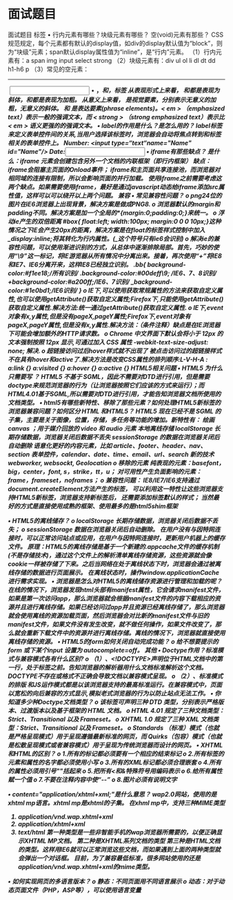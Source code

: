 # 面试题目

面试题目
标签
•	行内元素有哪些？块级元素有哪些？ 空(void)元素有那些？
CSS规范规定，每个元素都有默认的display值，如div的display默认值为“block”，则为“块级”元素；span默认display属性值为“inline”，是“行内”元素。
（1）行内元素有：a span img input select strong
（2）块级元素有：div ul ol li dl dt dd h1-h6 p
（3）常见的空元素：<br> <hr> <img> <input> <link> <meta>
•	<strong>，<em>和<b>，<i>标签
从表现形式上来看，<em> 和<i>都是表现为斜体，<strong>和<b>都是表现为加粗。
从意义上来看，<b> <i>是视觉要素，分别表示无意义的加粗，无意义的斜体。 <em> 和 <strong> 是表达要素(phrase elements)。< em > （emphasized text）表示一般的强调文本，而 < strong > （strong emphasized text）表示比 < em > 语义更强的的强调文本。
•	label的作用是什么？是怎么用的？
label标签来定义表单控件间的关系,当用户选择该标签时，浏览器会自动将焦点转到和标签相关的表单控件上。
<label for="Name">Number:</label>
<input type=“text“name="Name" id="Name"/>
<label>Date:<input type="text" name="B"/></label>
•	iframe有那些缺点？
是什么：iframe 元素会创建包含另外一个文档的内联框架（即行内框架）
缺点：iframe会阻塞主页面的Onload事件；
iframe和主页面共享连接池，而浏览器对相同域的连接有限制，所以会影响页面的并行加载。
使用iframe之前需要考虑这两个缺点。如果需要使用iframe，最好是通过javascript动态给iframe添加src属性值，这样可以可以绕开以上两个问题。
兼容
•	常见兼容性问题？
o	png24位的图片在iE6浏览器上出现背景，解决方案是做成PNG8.
o	浏览器默认的margin和padding不同。解决方案是加一个全局的*{margin:0;padding:0;}来统一。
o	浮动ie产生的双倍距离 #box{ float:left; width:100px; margin:0 0 0 10px;}这种情况之下IE会产生20px的距离，解决方案是在float的标签样式控制中加入 _display:inline;将其转化为行内属性。(_这个符号只有ie6会识别)
o	解决ie的兼容性问题，可以使用渐进识别的方式，从总体中逐渐排除局部。首先，巧妙的使用“\9”这一标记，将IE游览器从所有情况中分离出来。接着，再次使用“+”将IE8和IE7、IE6分离开来，这样IE8已经独立识别。
  .bb{
 background-color:#f1ee18;/*所有识别*/
 .background-color:#00deff\9; /*IE6、7、8识别*/
  +background-color:#a200ff;/*IE6、7识别*/
_background-color:#1e0bd1;/*IE6识别*/
}
o	IE下,可以使用获取常规属性的方法来获取自定义属性,也可以使用getAttribute()获取自定义属性;Firefox下,只能使用getAttribute()获取自定义属性.解决方法:统一通过getAttribute()获取自定义属性.
o	IE下,event对象有x,y属性,但是没有pageX,pageY属性;Firefox下,event对象有pageX,pageY属性,但是没有x,y属性.解决方法：（条件注释）缺点是在IE浏览器下可能会增加额外的HTTP请求数。
o	Chrome 中文界面下默认会将小于 12px 的文本强制按照 12px 显示,可通过加入 CSS 属性 -webkit-text-size-adjust: none; 解决.
o	超链接访问过后hover样式就不出现了 被点击访问过的超链接样式不在具有hover和active了.解决方法是改变CSS属性的排列顺序:L-V-H-A : a:link {} a:visited {} a:hover {} a:active {}
HTML5相关问题
•	HTML5 为什么只需要写 <!DOCTYPE HTML>？
HTML5 不基于 SGML，因此不需要对DTD进行引用，但是需要doctype来规范浏览器的行为（让浏览器按照它们应该的方式来运行）；而HTML4.01基于SGML,所以需要对DTD进行引用，才能告知浏览器文档所使用的文档类型。
•	html5有哪些新特性、移除了那些元素？如何处理HTML5新标签的浏览器兼容问题？如何区分 HTML 和HTML5？
HTML5 现在已经不是 SGML 的子集，主要是关于图像，位置，存储，多任务等功能的增加。新特性有：
绘画 canvas ；用于媒介回放的 video 和 audio 元素
本地离线存储 localStorage 长期存储数据，浏览器关闭后数据不丢失
sessionStorage 的数据在浏览器关闭后自动删除
语意化更好的内容元素，比如 article、footer、header、nav、section
表单控件，calendar、date、time、email、url、search
新的技术webworker, websockt, Geolocation
o	移除的元素
纯表现的元素：basefont，big，center，font, s，strike，tt，u；
对可用性产生负面影响的元素：frame，frameset，noframes；
o	兼容性问题：
IE8/IE7/IE6支持通过document.createElement方法产生的标签，
可以利用这一特性让这些浏览器支持HTML5新标签，浏览器支持新标签后，
还需要添加标签默认的样式；
当然最好的方式是直接使用成熟的框架、使用最多的是html5shim框架
<!--[if lt IE 9]>
<script> src="http://html5shim.googlecode.com/
svn/trunk/html5.js"</script>
<![endif]-->
•	HTML5的离线储存？
o	localStorage 长期存储数据，浏览器关闭后数据不丢失；
o	sessionStorage 数据在浏览器关闭后自动删除。
在用户没有与因特网连接时，可以正常访问站点或应用，在用户与因特网连接时，更新用户机器上的缓存文件。 原理：HTML5的离线存储是基于一个新建的.appcache文件的缓存机制(不是存储技术)，通过这个文件上的解析清单离线存储资源，这些资源就会像cookie一样被存储了下来。之后当网络在处于离线状态下时，浏览器会通过被离线存储的数据进行页面展示。
在离线状态时，操作window.applicationCache进行需求实现。
•	浏览器是怎么对HTML5的离线储存资源进行管理和加载的呢？
在线的情况下，浏览器发现html头部有manifest属性，它会请求manifest文件，如果是第一次访问app，那么浏览器就会根据manifest文件的内容下载相应的资源并且进行离线存储。如果已经访问过app并且资源已经离线存储了，那么浏览器就会使用离线的资源加载页面，然后浏览器会对比新的manifest文件与旧的manifest文件，如果文件没有发生改变，就不做任何操作，如果文件改变了，那么就会重新下载文件中的资源并进行离线存储。离线的情况下，浏览器就直接使用离线存储的资源。
•	HTML5的form如何关闭自动完成功能？
o	给不想要提示的 form 或下某个input 设置为 autocomplete=off。
其他
•	Doctype作用？标准模式与兼容模式各有什么区别?
o	（1）、<!DOCTYPE>声明位于HTML文档中的第一行，处于标签之前。告知浏览器的解析器用什么文档标准解析这个文档。DOCTYPE不存在或格式不正确会导致文档以兼容模式呈现。
o	（2）、标准模式的排版 和JS运作模式都是以该浏览器支持的最高标准运行。在兼容模式中，页面以宽松的向后兼容的方式显示,模拟老式浏览器的行为以防止站点无法工作。
•	你知道多少种Doctype文档类型？
o	该标签可声明三种 DTD 类型，分别表示严格版本、过渡版本以及基于框架的 HTML 文档。
o	HTML 4.01 规定了三种文档类型：Strict、Transitional 以及 Frameset。
o	XHTML 1.0 规定了三种 XML 文档类型：Strict、Transitional 以及 Frameset。
o	Standards （标准）模式（也就是严格呈现模式）用于呈现遵循最新标准的网页，而 Quirks（包容）模式（也就是松散呈现模式或者兼容模式）用于呈现为传统浏览器而设计的网页。
•	XHTML和HTML的区别？
o	1.所有的标记都必须要有一个相应的结束标记
o	2.所有标签的元素和属性的名字都必须使用小写
o	3.所有的XML标记都必须合理嵌套
o	4.所有的属性必须用引号""括起来
o	5.把所有<和&特殊符号用编码表示
o	6.给所有属性赋一个值
o	7.不要在注释内容中使“--”
o	8.图片必须有说明文字

•	content="application/xhtml+xml;"是什么意思？
wap2.0网站，使用的是xhtml mp语言。xhtml mp是xhtml的子集。
在xhml mp中，支持三种MIME类型
1.	application/vnd.wap.xhtml+xml
2.	application/xhtml+xml
3.	text/html
第一种类型是一些非智能手机的wap浏览器所需要的，以便正确显示XHTML MP文档。
第二种是XHTML系列文档的类型
第三种是HTML文档的类型。这样用IE6就可以正常浏览这些文档，而如果遇到上面的两种类型就会弹出一个对话框。
目前，为了兼容最低标准，很多网站使用的还是application/vnd.wap.xhtml+xml的mime类型。

•	如何实现网页的多语言版本？
o	静态：不同页面用不同语言展示
o	动态：对于动态页面文件（PHP，ASP等），可以使用语言变量
<script>, <script async> and <script defer>.
•	没有async或者defer，浏览器会在渲染这个脚本标签下的元素之前立即加载执行脚本，会阻塞页面渲染
•	加async，浏览器会在加载脚本的同时继续加载、渲染HTML页面，下载完成后暂停HTML解析立即执行脚本，所以有可能出现脚本执行顺序被打乱的情况
•	加defer，在下载脚本时HTML仍然在解析，HTML解析完成之后再按照原本的顺序执行脚本。但是不是所有浏览器都支持。

 
•	语义化的理解？
o	1，去掉或者丢失样式的时候能够让页面呈现出清晰的结构
o	2，有利于SEO：和搜索引擎建立良好沟通，有助于爬虫抓取更多的有效信息：爬虫依赖于标签来确定上下文和各个关键字的权重；
o	3，方便其他设备解析（如屏幕阅读器、盲人阅读器、移动设备）以意义的方式来渲染网页；
o	4，使阅读源代码的人对网站更容易将网站分块，便于阅读维护理解。
HTML5中新增加的很多标签（如：<article>、<nav>、<header>和<footer>等）就是基于语义化设计原则。
•	什么是 FOUC（无样式内容闪烁）？你如何来避免 FOUC？
FOUC - Flash Of Unstyled Content 文档样式闪烁
   <style type="text/css" media="all">@import "../fouc.css";</style>
而引用CSS文件的@import就是造成这个问题的罪魁祸首。IE会先加载整个HTML文档的DOM，然后再去导入外部的CSS文件，因此，在页面DOM加载完成到CSS导入完成中间会有一段时间页面上的内容是没有样式的，这段时间的长短跟网速，电脑速度都有关系。
解决方法简单的出奇，只要在<head>之间加入一个<link>或者<script>元素就可以了。
实现
•	如何在页面上实现一个圆形的可点击区域？
o	1、map+area或者svg
o	2、border-radius
o	3、纯js实现 需要求一个点在不在圆上简单算法、获取鼠标坐标等等
•	实现不使用 border 画出1px高的线，在不同浏览器的标准模式与怪异模式下都能保持一致的效果。
•	<div style="height:1px;overflow:hidden;background:#ccc"></div>
浏览器
•	浏览器的内核分别是什么?
o	Trident内核：IE,MaxThon,TT,The World,360,搜狗浏览器等。[又称MSHTML]
o	Gecko内核：Firefox，Netscape6及以上版本，MozillaSuite/SeaMonkey等
o	Presto内核：Opera7及以上。 [Opera内核原为：Presto，现为：Blink;]
o	Webkit内核：Safari,Chrome等。 [ Chrome的：Blink（WebKit的分支）]
•	介绍一下你对浏览器内核的理解？
通常所谓的浏览器内核也就是浏览器所采用的渲染引擎，渲染引擎决定了浏览器如何显示网页的内容以及页面的格式信息。不同的浏览器内核对网页编写语法的解释也有不同，因此同一网页在不同的内核的浏览器里的渲染（显示）效果也可能不同，这也是网页编写者需要在不同内核的浏览器中测试网页显示效果的原因。
主要分成两部分：渲染引擎(layout engineer或Rendering Engine)和JS引擎。
渲染引擎：负责取得网页的内容（HTML、XML、图像等等）、整理讯息（例如加入CSS等），以及计算网页的显示方式，然后会输出至显示器或打印机。浏览器内核的不同对于网页的语法解释会有不同，所以渲染的效果也不相同。所有网页浏览器、电子邮件客户端以及其它需要编辑、显示网络内容的应用程序都需要内核。
JS引擎则：解析和执行javascript来实现网页的动态效果。
最开始渲染引擎和JS引擎并没有区分的很明确，后来JS引擎越来越独立，内核就倾向于只指渲染引擎。
•	浏览器如何渲染网页的？
在DOM树构建的同时，浏览器会构建渲染树（render tree）。渲染树的节点（渲染器），在Gecko中称为frame，而在webkit中称为renderer。渲染器是在文档解析和创建DOM节点后创建的，会计算DOM节点的样式信息。
其实浏览器加载显示html的顺序是按下面的顺序进行的：
1.	IE下载的顺序是从上到下，渲染的顺序也是从上到下，下载和渲染是同时进行的。
2.	在渲染到页面的某一部分时，其上面的所有部分都已经下载完成（并不是说所有相关联的元素都已经下载完）。
3.	如果遇到语义解释性的标签嵌入文件（JS脚本，CSS下载过程会启用单独连接进行下载。
4.	并且在下载后进行解析，解析过程中，停止页面所有往下元素的下载。
5.	样式表在下载完成后，将和以前下载的所有样式表一起进行解析，解析完成后，将对此前所有元素（含以前已经渲染的）重新进行渲染。
6.	JS、CSS中如有重定义，后定义函数将覆盖前定义函数。
Firefox处理下载和渲染顺序大体相同，只是在细微之处有些差别，例如：iframe的渲染
如果你的网页比较大，希望部分内容先显示出来，粘住浏览者，那么你可以按照上面的规则合理的布局你的网页，达到预期的目的。
JS的加载
不能并行下载和解析（阻塞下载）
当引用了JS的时候，浏览器发送1个jsrequest就会一直等待该request的返回。因为浏览器需要1个稳定的DOM树结构，而JS中很有可能有代码直接改变了DOM树结构，比如使用 document.write 或 appendChild,甚至是直接使用的location.href进行跳转，浏览器为了防止出现JS修改DOM树，需要重新构建DOM树的情况，所以就会阻塞其他的下载和呈现.
http://www.html5rocks.com/zh/tutorials/internals/howbrowserswork/#Themainflow
什么是渐进式渲染？
•	尽快渲染展示内容的技术
•	比如 lazy loading of images,当图片要展示的时候js再加载它而不是在页面加载的时候就把全部图片加载完
•	比如 prioritizing visible content，仅包括页面需要的最少的必要css/内容/脚本 让页面尽快在浏览器渲染展示出来，然后利用 defer的js来加载其他资源和内容

title:  前端面试题目HTML部分总结

## 标签
- 行内元素有哪些？块级元素有哪些？ 空(void)元素有那些？

	- CSS规范规定，每个元素都有默认的display值，如div的display默认值为“block”，则为“块级”元素；span默认display属性值为“inline”，是“行内”元素。

	- （1）行内元素有：`a span img input select strong`
	- （2）块级元素有：`div ul ol li dl dt dd h1-h6 p`
	- （3）常见的空元素：`<br> <hr> <img> <input> <link> <meta>`
	- 全部块级元素：    
    
			<div>文档分区。<p>行。<h1>-<h6>标题级别 1-6.
			<dd>定义列表中定义条目描述。<dl>定义列表。
			<ol>有序列表。<ul>无序列表。
			<table>表格<form>表单。	
			<address>联系方式信息。<blockquote>块引用。
			<fieldset>表单元素分组。
			<hr>水平分割线。
			<noscript>不支持脚本或禁用脚本时显示的内容。
			<pre>预格式化文本。
			<tfoot>表脚注。
			HTML5：虽然”块级“在新的 HTML5 元素中没有明确定义
			<article> 文章内容。<aside> 伴随内容。		
			<audio> 音频播放。<video> 视频。
			<canvas> 绘制图形。
			<figcaption> 图文信息组标题
			<figure> 图文信息组 (参照 <figcaption>)。
			<footer> 区段尾或页尾。<header> 区段头或页头	
			<hgroup> 标题组。
			<output> 表单输出。
			<section> 一个页面区段。


- `<strong>`，`<em>`和`<b>`，`<i>`标签

		从表现形式上来看，<em> 和<i>都是表现为斜体，<strong>和<b>都是表现为加粗。
		从意义上来看，<b> <i>是视觉要素，分别表示无意义的加粗，无意义的斜体。
		 <em> 和 <strong> 是表达要素(phrase elements)。
		<em> （emphasized text）表示一般的强调文本，
		而 < strong > （strong emphasized text）表示比 < em > 语义更强的的强调文本。

- label的作用是什么？是怎么用的？

label标签来定义表单控件间的关系,当用户选择该标签时，浏览器会自动将焦点转到和标签相关的表单控件上。

	<label for="Name">Number:</label>
	<input type=“text“name="Name" id="Name"/>
	<label>Date:<input type="text" name="B"/></label>

- iframe有那些缺点？
	- 是什么：iframe 元素会创建包含另外一个文档的内联框架（即行内框架）
  	- iframe会阻塞主页面的Onload事件；
   - iframe和主页面共享连接池，而浏览器对相同域的连接有限制，所以会影响页面的并行加载。
   -	使用iframe之前需要考虑这两个缺点。如果需要使用iframe，最好是通过javascript动态给iframe添加src属性值，这样可以绕开以上两个问题。


## 兼容
- 常见兼容性问题？

	- png24位的图片在iE6浏览器上出现背景，解决方案是做成PNG8.
	- 浏览器默认的margin和padding不同。解决方案是加一个全局的*{margin:0;padding:0;}来统一。
	- 浮动ie产生的双倍距离 `#box{ float:left; width:100px; margin:0 0 0 10px;}`这种情况之下IE会产生20px的距离，解决方案是在float的标签样式控制中加入 `_display:inline;`将其转化为行内属性。(_这个符号只有ie6会识别)
	- 解决ie的兼容性问题，可以使用渐进识别的方式，从总体中逐渐排除局部。首先，巧妙的使用“\9”这一标记，将IE游览器从所有情况中分离出来。接着，再次使用“+”将IE8和IE7、IE6分离开来，这样IE8已经独立识别。
	
			  .bb{
			   background-color:#f1ee18;/*所有识别*/
			  .background-color:#00deff\9; /*IE6、7、8识别*/
			  +background-color:#a200ff;/*IE6、7识别*/
			  _background-color:#1e0bd1;/*IE6识别*/
			  }

	- IE下,可以使用获取常规属性的方法来获取自定义属性,也可以使用getAttribute()获取自定义属性;Firefox下,只能使用getAttribute()获取自定义属性.解决方法:统一通过getAttribute()获取自定义属性.
	- IE下,event对象有x,y属性,但是没有pageX,pageY属性;Firefox下,event对象有pageX,pageY属性,但是没有x,y属性.解决方法：（条件注释）缺点是在IE浏览器下可能会增加额外的HTTP请求数。
	- Chrome 中文界面下默认会将小于 12px 的文本强制按照 12px 显示,可通过加入 CSS 属性 -webkit-text-size-adjust: none; 解决.
	- 超链接访问过后hover样式就不出现了 被点击访问过的超链接样式不在具有hover和active了.解决方法是改变CSS属性的排列顺序:L-V-H-A : a:link {} a:visited {} a:hover {} a:active {}

##HTML5
- HTML5 为什么只需要写 <!DOCTYPE HTML>？

 - HTML5 不基于 SGML，因此不需要对DTD(Document Type Definition，文档类型定义)进行引用，但是需要doctype来规范浏览器的行为（让浏览器按照它们应该的方式来运行）；而HTML4.01基于SGML,所以需要对DTD进行引用，才能告知浏览器文档所使用的文档类型。

- html5有哪些新特性、移除了那些元素？如何处理HTML5新标签的浏览器兼容问题？如何区分 HTML 和HTML5？

	- HTML5 现在已经不是 SGML 的子集，主要是关于图像，位置，存储，多任务等功能的增加。新特性有：
		
			html5新增标签：article、section、aside、header、hgroup、footer、source、figure

			绘画 canvas ；用于媒介回放的 video 和 audio 元素
			本地离线存储 localStorage 长期存储数据，浏览器关闭后数据不丢失
			sessionStorage 的数据在浏览器关闭后自动删除
			语意化更好的内容元素，比如 article、footer、header、nav、section
			表单控件，email，url，number，range，search，color，meter，progress，
			calendar、date、time、email、url、search
			新的技术webworker, websocket, Geolocation
			拖放：draggable=”true”
			画布：canvas标签（与SVG矢量伸缩图形的区别）		
			地理定位：navigation.geolocation
			web存储：localStorage，sessionStorage
			应用缓存： Application Cache Manifest

Web Worker：当在 HTML 页面中执行脚本时，页面的状态是不可响应的，直到脚本已完成。web worker 是运行在后台的 JavaScript，独立于其他脚本，不会影响页面的性能。您可以继续做任何愿意做的事情：点击、选取内容等等，而此时 web worker 在后台运行。
			
websocket服务器发送事件：Server-Sent 事件–单向消息传递。Server-Sent 事件指的是网页自动获取来自服务器的更新。
			
表单：(1.Input类型：email、url、number、range、Date pickers、search、color)—>(2.表单元素：datalist、keygen、output)—>(3.表单属性：autocomplete、autofocus、form、min, max 和 step、multiple、pattern、placeholder、required)
			
	- 移除的元素
		
			纯表现的元素：basefont，big，center，font, s，strike，tt，u；
			对可用性产生负面影响的元素：frame，frameset，noframes；

	- 兼容性问题：

			IE8/IE7/IE6支持通过document.createElement方法产生的标签，
			可以利用这一特性让这些浏览器支持HTML5新标签，浏览器支持新标签后，
			还需要添加标签默认的样式；
			当然最好的方式是直接使用成熟的框架、使用最多的是html5shim框架
			<!--[if lt IE 9]>
			<script> src="http://html5shim.googlecode.com/
			svn/trunk/html5.js"</script>
			<![endif]-->



- HTML5的离线储存？

	- localStorage    长期存储数据，浏览器关闭后数据不丢失；
	- sessionStorage  数据在浏览器关闭后自动删除。

在用户没有与因特网连接时，可以正常访问站点或应用，在用户与因特网连接时，更新用户机器上的缓存文件。
原理：HTML5的离线存储是基于一个新建的.appcache文件的缓存机制(不是存储技术)，通过这个文件上的解析清单离线存储资源，这些资源就会像cookie一样被存储了下来。之后当网络在处于离线状态下时，浏览器会通过被离线存储的数据进行页面展示。

如何使用：

1. 页面头部像下面一样加入一个manifest的属性；
2. 在cache.manifest文件的编写离线存储的资源；
	  
		CACHE MANIFEST
	    #v0.11
	    CACHE:
	    js/app.js
	    css/style.css
	    NETWORK:
	    resourse/logo.png
	    FALLBACK:
	    / /offline.html
3. 在离线状态时，操作window.applicationCache进行需求实现。


- 浏览器是怎么对HTML5的离线储存资源进行管理和加载的呢？

在线的情况下，浏览器发现html头部有manifest属性，它会请求manifest文件，如果是第一次访问app，那么浏览器就会根据manifest文件的内容下载相应的资源并且进行离线存储。如果已经访问过app并且资源已经离线存储了，那么浏览器就会使用离线的资源加载页面，然后浏览器会对比新的manifest文件与旧的manifest文件，如果文件没有发生改变，就不做任何操作，如果文件改变了，那么就会重新下载文件中的资源并进行离线存储。离线的情况下，浏览器就直接使用离线存储的资源。

- HTML5的form如何关闭自动完成功能？
   
	- 给不想要提示的 form 或下某个input 设置为 autocomplete=off。


## 其他
- Doctype作用？标准模式与兼容模式各有什么区别?
	- （1）、<!DOCTYPE>声明位于HTML文档中的第一行，处于 <html> 标签之前。告知浏览器的解析器用什么文档标准解析这个文档。DOCTYPE不存在或格式不正确会导致文档以兼容模式呈现。
	- （2）、标准模式的排版 和JS运作模式都是以该浏览器支持的最高标准运行。在兼容模式中，页面以宽松的向后兼容的方式显示,模拟老式浏览器的行为以防止站点无法工作。

- 你知道多少种Doctype文档类型？
	- 该标签可声明三种 DTD 类型，分别表示严格版本、过渡版本以及基于框架的 HTML 文档。
	- HTML 4.01 规定了三种文档类型：Strict、Transitional 以及 Frameset。都包含所有 HTML 元素和属性，差别为不包括展示性的和弃用的元素（比如 font），不允许框架集；包含前面的但不允许框架集；允许框架集。
	-  XHTML 1.0 规定了三种 XML 文档类型：Strict、Transitional 以及 Frameset。同上，但是必须以格式正确的 XML 来编写标记。
	-  Standards （标准）模式（也就是严格呈现模式）用于呈现遵循最新标准的网页，而 Quirks（包容）模式（也就是松散呈现模式或者兼容模式）用于呈现为传统浏览器而设计的网页。

- HTML与XHTML——二者有什么区别
	- 1.所有的标记都必须要有一个相应的结束标记
	- 2.所有标签的元素和属性的名字都必须使用小写
	- 3.所有的XML标记都必须合理嵌套
	- 4.所有的属性必须用引号""括起来
	- 5.把所有<和&特殊符号用编码表示
	- 6.给所有属性赋一个值
	- 7.不要在注释内容中使“--”
	- 8.图片必须有说明文字

- content="application/xhtml+xml;"是什么意思？

wap2.0网站，使用的是xhtml mp语言。xhtml mp是xhtml的子集。

在xhml mp中，支持三种MIME类型

1. application/vnd.wap.xhtml+xml
2. application/xhtml+xml
3. text/html

第一种类型是一些非智能手机的wap浏览器所需要的，以便正确显示XHTML MP文档。

第二种是XHTML系列文档的类型

第三种是HTML文档的类型。这样用IE6就可以正常浏览这些文档，而如果遇到上面的两种类型就会弹出一个对话框。

目前，为了兼容最低标准，很多网站使用的还是application/vnd.wap.xhtml+xml的mime类型。

- 如何实现网页的多语言版本？
	- 静态：不同页面用不同语言展示
	- 动态：对于动态页面文件（PHP，ASP等），可以使用语言变量

- ` <script>, <script async> and <script defer>`.
	-  没有async或者defer，浏览器会在渲染这个脚本标签下的元素之前立即加载执行脚本，会阻塞页面渲染
	-  加async，浏览器会在加载脚本的同时继续加载、渲染HTML页面，下载完成后暂停HTML解析立即执行脚本，所以有可能出现脚本执行顺序被打乱的情况
	-  加defer，在下载脚本时HTML仍然在解析，HTML解析完成之后再按照原本的顺序执行脚本。onload事件触发前被调用。但是不是所有浏览器都支持。
	

- 语义化的理解？
	- 1，去掉或者丢失样式的时候能够让页面呈现出清晰的结构
	- 2，有利于SEO：和搜索引擎建立良好沟通，有助于爬虫抓取更多的有效信息：爬虫依赖于标签来确定上下文和各个关键字的权重；
	- 3，方便其他设备解析（如屏幕阅读器、盲人阅读器、移动设备）以意义的方式来渲染网页；
	- 4，使阅读源代码的人对网站更容易将网站分块，便于阅读维护理解。

- 写/描述一段语义的html代码吧。
   HTML5中新增加的很多标签（如：`<article>、<nav>、<header>和<footer>`等）就是基于语义化设计原则
 
- 什么是 FOUC（无样式内容闪烁）？你如何来避免 FOUC？

   FOUC - Flash Of Unstyled Content 文档样式闪烁

	   <style type="text/css" media="all">@import "../fouc.css";</style>

   而引用CSS文件的@import就是造成这个问题的罪魁祸首。IE会先加载整个HTML文档的DOM，然后再去导入外部的CSS文件，因此，在页面DOM加载完成到CSS导入完成中间会有一段时间页面上的内容是没有样式的，这段时间的长短跟网速，电脑速度都有关系。

   解决方法简单的出奇，只要在`<head>`之间加入一个`<link>`或者`<script>`元素就可以了。


	
## 实现
- 如何在页面上实现一个圆形的可点击区域？
	- 1、map+area或者svg
	- 2、border-radius
	- 3、纯js实现 需要求一个点在不在圆上简单算法、获取鼠标坐标等等

- 实现不使用 border 画出1px高的线，在不同浏览器的标准模式与怪异模式下都能保持一致的效果。

		<div style="height:1px;overflow:hidden;background:#ccc"></div>

